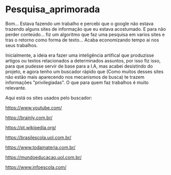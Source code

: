 # Pesquisa_aprimorada
Bom... Estava fazendo um trabalho e percebi que o google não estava trazendo alguns sites de informação que eu estava acostumado. E para não perder conteúdo... fiz um algoritmo que faz uma pesquisa em varios sites e tras o retorno como forma de texto... Acaba economizando tempo ai nos seus trabalhos.

Inicialmente, a ideia era fazer uma inteligência artifical que produzisse artigos ou textos relacionados a determinados assuntos, por isso fiz isso, para que pudesse servir de base para a I.A, mas acabei desistindo do projeto, e agora tenho um buscador rápido que (Como muitos desses sites não estão mais aparecendo nos mecanismos de busca) te trazem informações "privilegiadas". O que para quem faz trabalhos é muito relevante.

Aqui está os sites usados pelo buscador:

https://www.youtube.com/

https://brainly.com.br/

https://pt.wikipedia.org/

https://brasilescola.uol.com.br/

https://www.todamateria.com.br/

https://mundoeducacao.uol.com.br/

https://www.infoescola.com/
